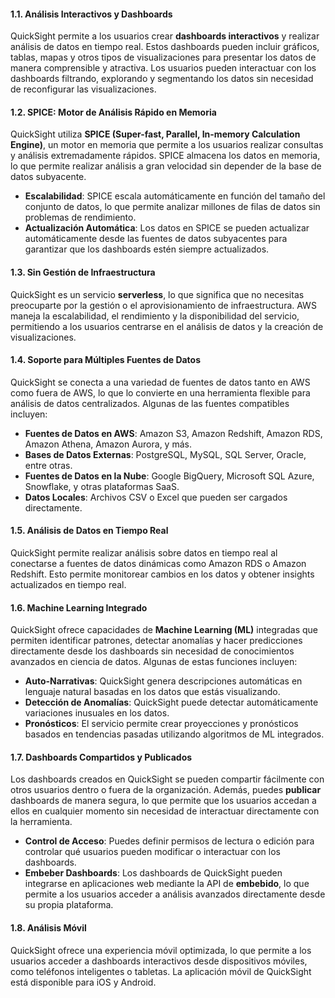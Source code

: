 #### 1.1. **Análisis Interactivos y Dashboards**

QuickSight permite a los usuarios crear **dashboards interactivos** y realizar análisis de datos en tiempo real. Estos dashboards pueden incluir gráficos, tablas, mapas y otros tipos de visualizaciones para presentar los datos de manera comprensible y atractiva. Los usuarios pueden interactuar con los dashboards filtrando, explorando y segmentando los datos sin necesidad de reconfigurar las visualizaciones.

#### 1.2. **SPICE: Motor de Análisis Rápido en Memoria**

QuickSight utiliza **SPICE (Super-fast, Parallel, In-memory Calculation Engine)**, un motor en memoria que permite a los usuarios realizar consultas y análisis extremadamente rápidos. SPICE almacena los datos en memoria, lo que permite realizar análisis a gran velocidad sin depender de la base de datos subyacente.

- **Escalabilidad**: SPICE escala automáticamente en función del tamaño del conjunto de datos, lo que permite analizar millones de filas de datos sin problemas de rendimiento.
- **Actualización Automática**: Los datos en SPICE se pueden actualizar automáticamente desde las fuentes de datos subyacentes para garantizar que los dashboards estén siempre actualizados.

#### 1.3. **Sin Gestión de Infraestructura**

QuickSight es un servicio **serverless**, lo que significa que no necesitas preocuparte por la gestión o el aprovisionamiento de infraestructura. AWS maneja la escalabilidad, el rendimiento y la disponibilidad del servicio, permitiendo a los usuarios centrarse en el análisis de datos y la creación de visualizaciones.

#### 1.4. **Soporte para Múltiples Fuentes de Datos**

QuickSight se conecta a una variedad de fuentes de datos tanto en AWS como fuera de AWS, lo que lo convierte en una herramienta flexible para análisis de datos centralizados. Algunas de las fuentes compatibles incluyen:

- **Fuentes de Datos en AWS**: Amazon S3, Amazon Redshift, Amazon RDS, Amazon Athena, Amazon Aurora, y más.
- **Bases de Datos Externas**: PostgreSQL, MySQL, SQL Server, Oracle, entre otras.
- **Fuentes de Datos en la Nube**: Google BigQuery, Microsoft SQL Azure, Snowflake, y otras plataformas SaaS.
- **Datos Locales**: Archivos CSV o Excel que pueden ser cargados directamente.

#### 1.5. **Análisis de Datos en Tiempo Real**

QuickSight permite realizar análisis sobre datos en tiempo real al conectarse a fuentes de datos dinámicas como Amazon RDS o Amazon Redshift. Esto permite monitorear cambios en los datos y obtener insights actualizados en tiempo real.

#### 1.6. **Machine Learning Integrado**

QuickSight ofrece capacidades de **Machine Learning (ML)** integradas que permiten identificar patrones, detectar anomalías y hacer predicciones directamente desde los dashboards sin necesidad de conocimientos avanzados en ciencia de datos. Algunas de estas funciones incluyen:

- **Auto-Narrativas**: QuickSight genera descripciones automáticas en lenguaje natural basadas en los datos que estás visualizando.
- **Detección de Anomalías**: QuickSight puede detectar automáticamente variaciones inusuales en los datos.
- **Pronósticos**: El servicio permite crear proyecciones y pronósticos basados en tendencias pasadas utilizando algoritmos de ML integrados.

#### 1.7. **Dashboards Compartidos y Publicados**

Los dashboards creados en QuickSight se pueden compartir fácilmente con otros usuarios dentro o fuera de la organización. Además, puedes **publicar** dashboards de manera segura, lo que permite que los usuarios accedan a ellos en cualquier momento sin necesidad de interactuar directamente con la herramienta.

- **Control de Acceso**: Puedes definir permisos de lectura o edición para controlar qué usuarios pueden modificar o interactuar con los dashboards.
- **Embeber Dashboards**: Los dashboards de QuickSight pueden integrarse en aplicaciones web mediante la API de **embebido**, lo que permite a los usuarios acceder a análisis avanzados directamente desde su propia plataforma.

#### 1.8. **Análisis Móvil**

QuickSight ofrece una experiencia móvil optimizada, lo que permite a los usuarios acceder a dashboards interactivos desde dispositivos móviles, como teléfonos inteligentes o tabletas. La aplicación móvil de QuickSight está disponible para iOS y Android.